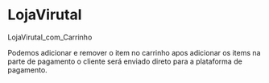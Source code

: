 # LojaVirutal
LojaVirutal_com_Carrinho

Podemos adicionar e remover o item no carrinho apos adicionar os items na parte de pagamento o cliente será enviado direto para a plataforma de pagamento.
